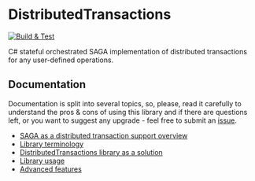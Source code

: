 # DistributedTransactions
[![Build & Test](https://github.com/DeagleGross/DistributedTransactions/actions/workflows/dotnet.yml/badge.svg?branch=main)](https://github.com/DeagleGross/DistributedTransactions/actions/workflows/dotnet.yml)

C# stateful orchestrated SAGA implementation of distributed transactions for any user-defined operations.

## Documentation
Documentation is split into several topics, so, please, read it carefully to understand the pros & cons of using this library and if there are questions left, or you want to suggest any upgrade - feel free to submit an [issue](https://github.com/DeagleGross/DistributedTransactions/issues).

- [SAGA as a distributed transaction support overview](./docs/DistributedTransactions.Mechanism.md)
- [Library terminology](./docs/DistributedTransactions.Terminology.md)
- [DistributedTransactions library as a solution](./docs/DistributedTransactions.Solution.md)
- [Library usage](./docs/DistributedTransactions.Usage.md)
- [Advanced features](./docs/DistributedTransactions.OtherPossibilities.md)
